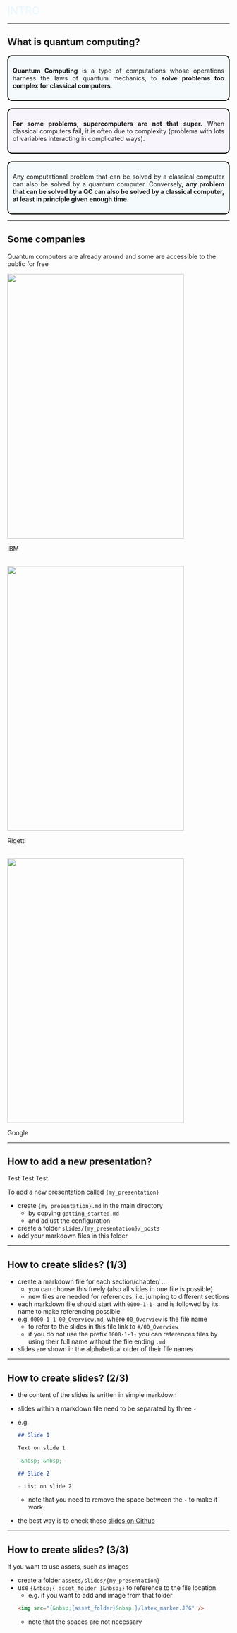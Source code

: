 <!-- .slide: data-background-transition="slide" data-background="https://www.esa.int/var/esa/storage/images/esa_multimedia/images/2020/11/interior_of_ibm_s_quantum_computer/22347919-1-eng-GB/Interior_of_IBM_s_quantum_computer.jpg" -->

<font size="5" style="color: #E6F7FF">INTRO</font> <!-- .element: class="r-fit-text" -->

---
## What is quantum computing?

<div style="background-color: #f5fafc; padding: 10px; border: 2px solid black;  border-radius: 10px;" class="fragment fade-in" data-fragment-index="0"> 
  <p align="justify"><b>Quantum Computing</b> is a type of computations whose operations harness the laws of quantum mechanics, to <b>solve problems too complex for classical computers</b>.</p>
</div>

<br>

<div style="background-color: #f9f5fc; padding: 10px; border: 2px solid black;  border-radius: 10px;" class="fragment fade-in" data-fragment-index="1"> 
  <p align="justify"><b>For some problems, supercomputers are not that super.</b> When classical computers fail, it is often due to complexity (problems with lots of variables interacting in complicated ways).</p>
</div>

<br>

<div style="background-color: #f5fafc; padding: 10px; border: 2px solid black;  border-radius: 10px;" class="fragment fade-in" data-fragment-index="2"> 
  <p align="justify">Any computational problem that can be solved by a classical computer can also be solved by a quantum computer. Conversely, <b>any problem that can be solved by a QC can also be solved by a classical computer, at least in principle given enough time.</b></p>
</div>

---

## Some companies

Quantum computers are already around and some are accessible to the public for free

<div class="r-hstack">
  <div class="fragment fade-in">
    <img src="https://www.applyscience.it/wp-content/uploads/2019/08/quantum-computer_09336fe.png" width="400" height="600">
    <p >IBM</p>
  </div>
  <br>
  <div class="fragment fade-in">
    <img src="https://www.rigetti.com/assets/img/full-machine.png" width="400" height="600">
    <p>Rigetti</p>
  </div>
  <br>
  <div class="fragment fade-in">
    <img src="https://quantumai.google/static/site-assets/images/marketing/systems/hero.jpg" width="400" height="600">
    <p>Google</p>
  </div>
</div>

---

## How to add a new presentation?

Test Test Test

To add a new presentation called `{my_presentation}`

- create `{my_presentation}.md` in the main directory
  - by copying `getting_started.md`
  - and adjust the configuration
- create a folder `slides/{my_presentation}/_posts`
- add your markdown files in this folder

---

## How to create slides? (1/3)

- create a markdown file for each section/chapter/ ...
  - you can choose this freely (also all slides in one file is possible)
  - new files are needed for references, i.e. jumping to different sections
- each markdown file should start with `0000-1-1-` and is followed by its name to make referencing possible
- e.g. `0000-1-1-00_Overview.md`, where `00_Overview` is the file name
  - to refer to the slides in this file link to `#/00_Overview`
  - if you do not use the prefix `0000-1-1-` you can references files by using their full name without the file ending `.md`
- slides are shown in the alphabetical order of their file names

---

## How to create slides? (2/3)

- the content of the slides is written in simple markdown
- slides within a markdown file need to be separated by three `-`
- e.g.

  ```markdown
  ## Slide 1

  Text on slide 1

  -&nbsp;-&nbsp;-

  ## Slide 2

  - List on slide 2
  ```

  - note that you need to remove the space between the `-` to make it work

- the best way is to check these [slides on Github]({{site.githuburl}}/tree/gh-pages/slides/getting_started/_posts)

---

## How to create slides? (3/3)

If you want to use assets, such as images

- create a folder `assets/slides/{my_presentation}`
- use `{&nbsp;{ asset_folder }&nbsp;}` to reference to the file location
  - e.g. if you want to add and image from that folder
  ```html
  <img src="{&nbsp;{asset_folder}&nbsp;}/latex_marker.JPG" />
  ```
  - note that the spaces are not necessary
